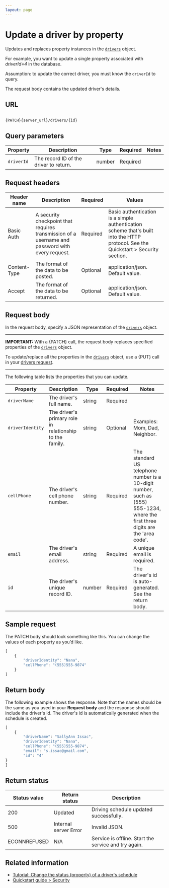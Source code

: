 ```yaml
---
layout: page
---
```


# Update a driver by property

Updates and replaces property instances in the [`drivers`](drivers) object.

For example, you want to update a single property associated with *driverId=4* in the database.

Assumption: to update the correct driver, you must know the `driverId` to query.

The request body contains the updated driver's details.

## URL

```shell

{PATCH}{server_url}/drivers/{id}
```

## Query parameters

| Property | Description | Type | Required | Notes |
| -------------- | ------ | ------------ |------------ |------------ |
| `driverId` | The record ID of the driver to return.  | number | Required |  |

## Request headers

| Header name | Description | Required | Values |
| -------------- | ------ | ------------ |------------ |
| Basic Auth | A security checkpoint that requires transmission of a username and password with every request. | Required | Basic authentication is a simple authentication scheme that's built into the HTTP protocol. See the Quickstart > Security section.|
| Content-Type | The format of the data to be posted. | Optional | application/json. Default value.  |
| Accept | The format of the data to be returned. | Optional | application/json. Default value. |

## Request body

In the request body, specify a JSON representation of the [`drivers`](drivers) object.

---

**IMPORTANT:**
With a {PATCH} call, the request body replaces specified properties of the [`drivers`](drivers) object.

To update/replace all the properties in the [`drivers`](drivers) object, use a {PUT} call in your [drivers request](drivers-update-driver-by-id.md).

---

The following table lists the properties that you can update.

| Property | Description | Type | Required | Notes |
| -------------- | ------ | ------------ |------------ |------------ |
| `driverName` | The driver's full name. | string | Required |  |
| `driverIdentity` | The driver's primary role in relationship to the family. | string | Optional |Examples: Mom, Dad, Neighbor.  |
| `cellPhone` | The driver's cell phone number. | string | Required |The standard US telephone number is a 10-digit number, such as (555) 555-1234, where the first three digits are the 'area code'.  |
| `email` | The driver's email address. | string | Required | A unique email is required. |
| `id` | The driver's unique record ID. | number | Required | The driver's id is auto-generated. See the return body. |

## Sample request

The PATCH body should look something like this. You can change the values of each property as you’d like.

```js
[
    {
        "driverIdentity": "Nana",
        "cellPhone": "(555)555-9874"
    }
]
```

## Return body

The following example shows the response. Note that the names should be the same as you used in your **Request body** and the response should include the driver's id. The driver's id is automatically generated when the schedule is created.

```js
[
    {
        "driverName": "SallyAnn Issac",
        "driverIdentity": "Nana",
        "cellPhone": "(555)555-9874",
        "email": "s.issac@gmail.com",
        "id": "4"
}
]
```

## Return status

| Status value | Return status | Description |
| ------------- | ----------- | ----------- |
| 200 | Updated | Driving schedule updated successfully. |
| 500 | Internal server Error | Invalid JSON. |
| ECONNREFUSED | N/A | Service is offline. Start the service and try again. |

## Related information

* [Tutorial: Change the status (property) of a driver's schedule](how-to-change-a-driver-schedule.md)
* [Quickstart guide > Security](../get-started/quickstart.md)
